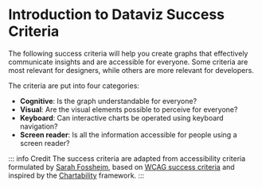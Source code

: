 # Introduction to Dataviz Success Criteria

The following success criteria will help you create graphs that effectively communicate insights and are accessible for everyone. Some criteria are most relevant for designers, while others are more relevant for developers.

The criteria are put into four categories:
- **Cognitive**: Is the graph understandable for everyone?
- **Visual**: Are the visual elements possible to perceive for everyone?
- **Keyboard**: Can interactive charts be operated using keyboard navigation?
- **Screen reader**: Is all the information accessible for people using a screen reader?

::: info Credit
The success criteria are adapted from accessibility criteria formulated by [Sarah Fossheim](http://fossheim.io/), based on [WCAG success criteria](https://www.w3.org/TR/WCAG21/) and inspired by the [Chartability](https://chartability.fizz.studio/) framework. 
:::
